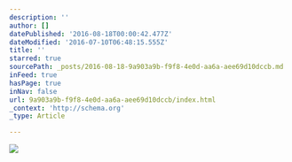 ```yaml
---
description: ''
author: []
datePublished: '2016-08-18T00:00:42.477Z'
dateModified: '2016-07-10T06:48:15.555Z'
title: ''
starred: true
sourcePath: _posts/2016-08-18-9a903a9b-f9f8-4e0d-aa6a-aee69d10dccb.md
inFeed: true
hasPage: true
inNav: false
url: 9a903a9b-f9f8-4e0d-aa6a-aee69d10dccb/index.html
_context: 'http://schema.org'
_type: Article

---
```

![](https://the-grid-user-content.s3-us-west-2.amazonaws.com/5f9f14ed-6411-4f3b-8b8c-07dcd337a9e3.jpg)